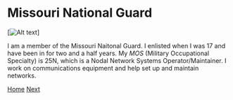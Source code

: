 # Missouri National Guard
[![Alt text](https://www.google.com/imgres?imgurl=https%3A%2F%2Fstatecms.nationalguard.com%2Fstate_logos%2Farng_MO_rgb_color.svg&imgrefurl=https%3A%2F%2Fwww.nationalguard.com%2Fselect-your-state%2FMO&tbnid=dOJeKPt3TNucZM&vet=12ahUKEwiMkMCYjtD2AhUw5IUKHSsMC4wQMygDegUIARDhAQ..i&docid=vgePT6poH5SFtM&w=750&h=800&q=missouri%20national%20guard&ved=2ahUKEwiMkMCYjtD2AhUw5IUKHSsMC4wQMygDegUIARDhAQ)]

I am a member of the Missouri Naitonal Guard. I enlisted when I was 17 and have been in for two and a half years. My _MOS_ (Military Occupational Specialty) is 25N, which is a Nodal Network Systems Operator/Maintainer. I work on communications equipment and help set up and maintain networks.


[Home](README.md) [Next](Hobbies.md)
